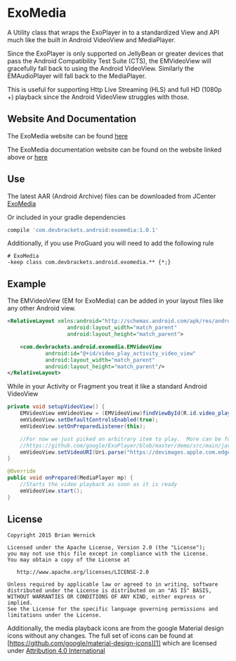 ExoMedia
============
A Utility class that wraps the ExoPlayer in to a standardized
View and API much like the built in Android VideoView and MediaPlayer.

Since the ExoPlayer is only supported on JellyBean or greater devices that
pass the Android Compatibility Test Suite (CTS), the EMVideoView will gracefully
fall back to using the Android VideoView.  Similarly the EMAudioPlayer will fall
back to the MediaPlayer.

This is useful for supporting Http Live Streaming (HLS) and full HD (1080p +) playback
since the Android VideoView struggles with those.


Website And Documentation
-------
The ExoMedia website can be found [here][4]

The ExoMedia documentation website can be found on the website linked above or [here][5]


Use
-------
The latest AAR (Android Archive) files can be downloaded from JCenter [ExoMedia][3]

Or included in your gradle dependencies

```groovy
compile 'com.devbrackets.android:exomedia:1.0.1'
```

Additionally, if you use ProGuard you will need to add the following rule
```proguard
# ExoMedia
-keep class com.devbrackets.android.exomedia.** {*;}
```

Example
-------
The EMVideoView (EM for ExoMedia) can be added in your layout files like any other Android view.

```xml
<RelativeLayout xmlns:android="http://schemas.android.com/apk/res/android"
				   android:layout_width="match_parent"
				   android:layout_height="match_parent">

	<com.devbrackets.android.exomedia.EMVideoView
			android:id="@+id/video_play_activity_video_view"
			android:layout_width="match_parent"
			android:layout_height="match_parent"/>
</RelativeLayout>
```

While in your Activity or Fragment you treat it like a standard Android VideoView

```java
private void setupVideoView() {
	EMVideoView emVideoView = (EMVideoView)findViewById(R.id.video_play_activity_video_view);
	emVideoView.setDefaultControlsEnabled(true);
	emVideoView.setOnPreparedListener(this);

	//For now we just picked an arbitrary item to play.  More can be found at
	//https://github.com/google/ExoPlayer/blob/master/demo/src/main/java/com/google/android/exoplayer/demo/Samples.java
	emVideoView.setVideoURI(Uri.parse("https://devimages.apple.com.edgekey.net/streaming/examples/bipbop_4x3/bipbop_4x3_variant.m3u8"));
}

@Override
public void onPrepared(MediaPlayer mp) {
	//Starts the video playback as soon as it is ready
	emVideoView.start();
}
```


License
-------

    Copyright 2015 Brian Wernick

    Licensed under the Apache License, Version 2.0 (the "License");
    you may not use this file except in compliance with the License.
    You may obtain a copy of the License at

       http://www.apache.org/licenses/LICENSE-2.0

    Unless required by applicable law or agreed to in writing, software
    distributed under the License is distributed on an "AS IS" BASIS,
    WITHOUT WARRANTIES OR CONDITIONS OF ANY KIND, either express or implied.
    See the License for the specific language governing permissions and
    limitations under the License.


Additionally, the media playback icons are from the google Material
design icons without any changes.  The full set of icons can be found
at [https://github.com/google/material-design-icons][1] which are licensed
under [Attribution 4.0 International][2]



 [1]: https://github.com/google/material-design-icons
 [2]: http://creativecommons.org/licenses/by/4.0/
 [3]: https://bintray.com/brianwernick/maven/ExoMedia/view#files
 [4]: http://devbrackets.com/dev/libs/exomedia.html
 [5]: http://devbrackets.com/dev/libs/docs/exomedia/1.0.0/index.html
